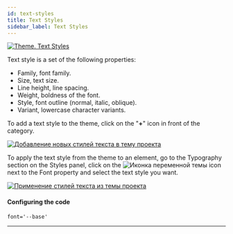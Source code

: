 ```yaml
---
id: text-styles
title: Text Styles
sidebar_label: Text Styles
---
```


[![Theme. Text Styles](https://img.youtube.com/vi/Es6bOiMz35U/0.jpg)](https://www.youtube.com/watch?v=Es6bOiMz35U)

Text style is a set of the following properties:

-   Family, font family.
-   Size, text size.
-   Line height, line spacing.
-   Weight, boldness of the font.
-   Style, font outline (normal, italic, oblique).
-   Variant, lowercase character variants.

To add a text style to the theme, click on the "**+**" icon in front of the category.

[![Добавление новых стилей текста в тему проекта](/scr/theme-panel-text-styles-add-poster.png)](https://youtu.be/E3_0zOdZDFs)

To apply the text style from the theme to an element, go to the Typography section on the Styles panel, click on the
![Иконка переменной темы](/img/icon-theme-variable.svg)
icon next to the Font property and select the text style you want.

[![Применение стилей текста из темы проекта](/scr/theme-panel-text-styles-apply-poster.png)](https://youtu.be/VlHbqPAyDr0)

#### Configuring the code

```
font='--base'
```

---
